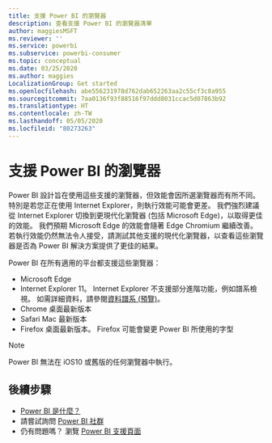 ```yaml
---
title: 支援 Power BI 的瀏覽器
description: 查看支援 Power BI 的瀏覽器清單
author: maggiesMSFT
ms.reviewer: ''
ms.service: powerbi
ms.subservice: powerbi-consumer
ms.topic: conceptual
ms.date: 03/25/2020
ms.author: maggies
LocalizationGroup: Get started
ms.openlocfilehash: abe556231978d762dab652263aa2c55cf3c8a955
ms.sourcegitcommit: 7aa0136f93f88516f97ddd8031ccac5d07863b92
ms.translationtype: HT
ms.contentlocale: zh-TW
ms.lasthandoff: 05/05/2020
ms.locfileid: "80273263"
---
```

# <a name="supported-browsers-for-power-bi"></a>支援 Power BI 的瀏覽器

Power BI 設計旨在使用這些支援的瀏覽器，但效能會因所選瀏覽器而有所不同。 特別是若您正在使用 Internet Explorer，則執行效能可能會更差。 我們強烈建議從 Internet Explorer 切換到更現代化瀏覽器 (包括 Microsoft Edge)，以取得更佳的效能。 我們預期 Microsoft Edge 的效能會隨著 Edge Chromium 繼續改善。 若執行效能仍然無法令人接受，請測試其他支援的現代化瀏覽器，以查看這些瀏覽器是否為 Power BI 解決方案提供了更佳的結果。

Power BI 在所有適用的平台都支援這些瀏覽器：

- Microsoft Edge
- Internet Explorer 11。 Internet Explorer 不支援部分進階功能，例如譜系檢視。 如需詳細資料，請參閱[資料譜系 (預覽)](collaborate-share/service-data-lineage.md)。
- Chrome 桌面最新版本
- Safari Mac 最新版本
- Firefox 桌面最新版本。 Firefox 可能會變更 Power BI 所使用的字型 

> [!NOTE]
> Power BI 無法在 iOS10 或舊版的任何瀏覽器中執行。

## <a name="next-steps"></a>後續步驟
* [Power BI 是什麼？](power-bi-overview.md)
* 請嘗試詢問 [Power BI 社群](https://community.powerbi.com/)
* 仍有問題嗎？ 瀏覽 [Power BI 支援頁面](https://powerbi.microsoft.com/support/)
